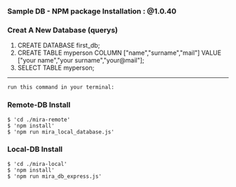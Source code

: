 ### Sample DB - NPM package Installation : @1.0.40

### Creat A New Database (querys)
   1) CREATE DATABASE first_db;
   2) CREATE TABLE myperson COLUMN ["name","surname","mail"] VALUE ["your name","your surname","your@mail"];
   3) SELECT TABLE myperson; 
---
    run this command in your terminal:
### Remote-DB Install
    $ 'cd ./mira-remote'
    $ 'npm install'
    $ 'npm run mira_local_database.js'

### Local-DB Install
    $ 'cd ./mira-local'
    $ 'npm install'    
    $ 'npm run mira_db_express.js'
